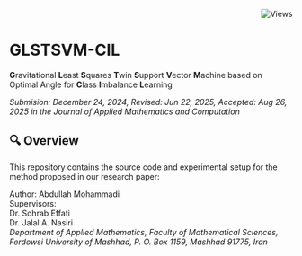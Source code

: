 <div align="right">
    
![Views](https://views-counter.vercel.app/badge?pageId=abdhmohammadi%2FGLSTSVM-CIL&label=Views)   

</div>

# GLSTSVM-CIL
**G**ravitational **L**east **S**quares **T**win **S**upport **V**ector **M**achine based on Optimal Angle for **C**lass **I**mbalance **L**earning

_Submision: December 24, 2024, Revised: Jun 22, 2025, Accepted: Aug 26, 2025 in the Journal of Applied Mathematics and Computation_
## 🔍 Overview

This repository contains the source code and experimental setup for the method proposed in our research paper:

<!--***Data, code, and analysis will be fully uploaded after the article is completed and accepted.***
-->
Author: Abdullah Mohammadi<br>
Supervisors: <br>
    Dr. Sohrab Effati<br>
    Dr. Jalal A. Nasiri<br>
    *Department of Applied Mathematics, Faculty of Mathematical Sciences, Ferdowsi University of Mashhad, P. O. Box 1159, Mashhad 91775, Iran*
<!--
> **"An Angle-based Least Squares Generalized Weighted LSTSVM for Class Imbalance Learning"**  
> Submitted to *Journal of Applied Mathematics and Computation*, 2025.

Our proposed method is designed for binary classification tasks with high class imbalance and Gaussian noise. It integrates fuzzy membership weighting and angle-based optimization, outperforming other LS-SVM variants such as LS-ATWSVM and LSFLSTSVM-CIL.

## 🧪 Highlights

- Effective under varying class imbalance ratios (1:1 to 1:20)
- Robust to additive Gaussian noise (mean = 0, variance = 1)
- Combines the strengths of both fuzzy weighting and angle-based boundary design
- Evaluated with four performance metrics: **Accuracy**, **F1-Score**, **G-Mean**, and their **average**

## 📁 Project Structure

```
.
├── datasets/
│   └── synthetic/
├── results/
│   └── figures/
│       └── Figure_1.png
├── src/
│   ├── alsgw_lstsqvm.py
│   └── utils.py
├── notebooks/
│   └── experiments.ipynb
├── requirements.txt
└── README.md
```

## ⚙️ Installation

Make sure you have Python 3.9 or later installed. Then, install the required packages:

```bash
pip install -r requirements.txt
```

## 🚀 Running the Code

To reproduce the main experiments on synthetic datasets with Gaussian noise and varying imbalance ratios:

```bash
python src/alsgw_lstsqvm.py
```

You can also explore the Jupyter notebook:

```bash
jupyter notebook notebooks/experiments.ipynb
```

## 📊 Sample Result

The figure below demonstrates model performance across varying class imbalance ratios:

![Imbalance Rate Chart](results/figures/Figure_1.png)

- **Top-left**: Accuracy  
- **Top-right**: F1-score  
- **Bottom-left**: G-Mean  
- **Bottom-right**: Average of all three metrics  

The proposed method shows superior or equal performance in most scenarios, particularly due to its integrated dual-weight optimization structure.

## 📎 Citation

If you use this code in your research, please cite our work:

```bibtex
@article{YourLastName2025ALSGW,
  title={An Angle-based Least Squares Generalized Weighted LSTSVM for Class Imbalance Learning},
  author={Your Name and Co-authors},
  journal={Journal of Applied Mathematics and Computation},
  year={2025}
}
```

## 📜 License

This project is open-source and available under the MIT License.


## 👤 Author

**[Your Full Name]**  
Department of Mathematics, [Your University]  
GitHub: [@yourusername](https://github.com/yourusername)  
Website: [yourwebsite.com](https://yourwebsite.com)
-->

